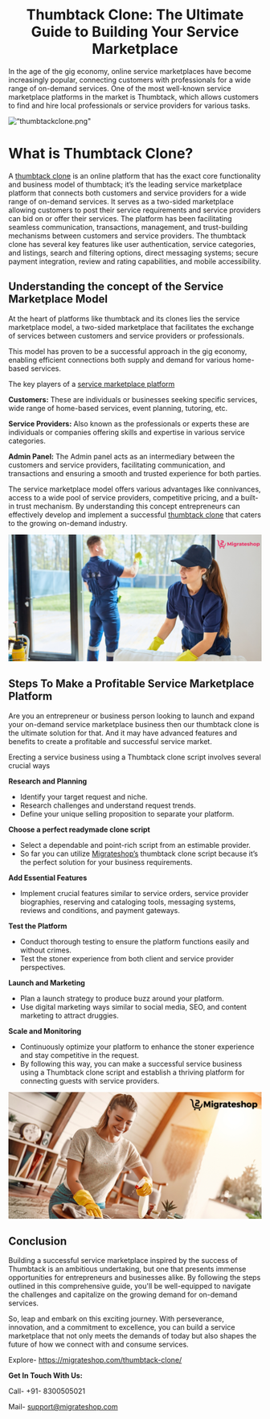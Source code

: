 <h1 align="center">Thumbtack Clone: The Ultimate Guide to Building Your Service Marketplace</h1>

In the age of the gig economy, online service marketplaces have become increasingly popular, connecting customers with professionals for a wide range of on-demand services. One of the most well-known service marketplace platforms in the market is Thumbtack, which allows customers to find and hire local professionals or service providers for various tasks.

<div class="Box-sc-g0xbh4-0 iIZCet"><img alt=“thumbtackclone.png" src="[https://github.com/sangvishtechnologies/thumbtack-clone/blob/main/images/thumbtack-clone-script-sangvish.png](https://github.com/migrateshop/thumbtack-clone/blob/main/images/thumbtack-clone.png)" data-hpc="true" class="Box-sc-g0xbh4-0 kzRgrI"></div> 

# What is Thumbtack Clone?

A [thumbtack clone](https://migrateshop.com/thumbtack-clone/) is an online platform that has the exact core functionality and business model of thumbtack; it’s the leading service marketplace platform that connects both customers and service providers for a wide range of on-demand services.
 It serves as a two-sided marketplace allowing customers to post their service requirements and service providers can bid on or offer their services. The platform has been facilitating seamless communication, transactions, management, and trust-building mechanisms between customers and service providers. 
The thumbtack clone has several key features like user authentication, service categories, and listings, search and filtering options, direct messaging systems; secure payment integration, review and rating capabilities, and mobile accessibility.

## Understanding the concept of the Service Marketplace Model

At the heart of platforms like thumbtack and its clones lies the service marketplace model, a two-sided marketplace that facilitates the exchange of services between customers and service providers or professionals. 

This model has proven to be a successful approach in the gig economy, enabling efficient connections both supply and demand for various home-based services.

The key players of a [service marketplace platform](https://migrateshop.com/service-marketplace-platform/)

**Customers:** These are individuals or businesses seeking specific services, wide range of home-based services, event planning, tutoring, etc.

**Service Providers:** Also known as the professionals or experts these are individuals or companies offering skills and expertise in various service categories.

**Admin Panel:** The Admin panel acts as an intermediary between the customers and service providers, facilitating communication, and transactions and ensuring a smooth and trusted experience for both parties.

The service marketplace model offers various advantages like connivances, access to a wide pool of service providers, competitive pricing, and a built-in trust mechanism. By understanding this concept entrepreneurs can effectively develop and implement a successful [thumbtack clone](https://migrateshop.com/thumbtack-clone/) that caters to the growing on-demand industry.
<div class="Box-sc-g0xbh4-0 iIZCet"><img alt=“thumbtackclone.png" src=" https://github.com/migrateshop/thumbtack-clone/blob/main/images/thumtack-clone-script-migrateshop.png" data-hpc="true" class="Box-sc-g0xbh4-0 kzRgrI"></div>

## Steps To Make a Profitable Service Marketplace Platform

Are you an entrepreneur or business person looking to launch and expand your on-demand service marketplace business then our thumbtack clone is the ultimate solution for that. And it may have advanced features and benefits to create a profitable and successful service market.

Erecting a service business using a Thumbtack clone script involves several crucial ways   

**Research and Planning**

* Identify your target request and niche.  
* Research challenges and understand request trends.  
* Define your unique selling proposition to separate your platform.  

**Choose a perfect readymade clone script**

* Select a dependable and point-rich script from an estimable provider.  
* So far you can utilize [Migrateshop’s](https://migrateshop.com/) thumbtack clone script because it’s the perfect solution for your business requirements.

**Add Essential Features**
   
* Implement crucial features similar to service orders, service provider biographies, reserving and cataloging tools, messaging systems, reviews and conditions, and payment gateways.
  
**Test the Platform**  

* Conduct thorough testing to ensure the platform functions easily and without crimes.  
* Test the stoner experience from both client and service provider perspectives.  

**Launch and Marketing**  

* Plan a launch strategy to produce buzz around your platform.  
* Use digital marketing ways similar to social media, SEO, and content marketing to attract druggies.

**Scale and Monitoring**

* Continuously optimize your platform to enhance the stoner experience and stay competitive in the request.  
* By following this way, you can make a successful service business using a Thumbtack clone script and establish a thriving platform for connecting guests with service providers.

<div class="Box-sc-g0xbh4-0 iIZCet"><img alt=“thumbtackclone.png" src=" https://github.com/migrateshop/thumbtack-clone/blob/main/images/thumbtack-clone-app.png" data-hpc="true" class="Box-sc-g0xbh4-0 kzRgrI"></div>

## Conclusion

Building a successful service marketplace inspired by the success of Thumbtack is an ambitious undertaking, but one that presents immense opportunities for entrepreneurs and businesses alike. By following the steps outlined in this comprehensive guide, you'll be well-equipped to navigate the challenges and capitalize on the growing demand for on-demand services.

So, leap and embark on this exciting journey. With perseverance, innovation, and a commitment to excellence, you can build a service marketplace that not only meets the demands of today but also shapes the future of how we connect with and consume services.

Explore- https://migrateshop.com/thumbtack-clone/

**Get In Touch With Us:**

Call- +91- 8300505021

Mail- [support@migrateshop.com](mailto:support@migrateshop.com)
